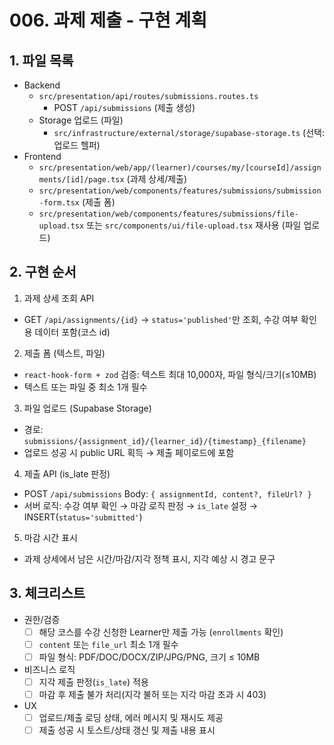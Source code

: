 # 006. 과제 제출 - 구현 계획

## 1. 파일 목록
- Backend
  - `src/presentation/api/routes/submissions.routes.ts`
    - POST `/api/submissions` (제출 생성)
  - Storage 업로드 (파일)
    - `src/infrastructure/external/storage/supabase-storage.ts` (선택: 업로드 헬퍼)
- Frontend
  - `src/presentation/web/app/(learner)/courses/my/[courseId]/assignments/[id]/page.tsx` (과제 상세/제출)
  - `src/presentation/web/components/features/submissions/submission-form.tsx` (제출 폼)
  - `src/presentation/web/components/features/submissions/file-upload.tsx` 또는 `src/components/ui/file-upload.tsx` 재사용 (파일 업로드)

## 2. 구현 순서
1) 과제 상세 조회 API
- GET `/api/assignments/{id}` → `status='published'`만 조회, 수강 여부 확인용 데이터 포함(코스 id)

2) 제출 폼 (텍스트, 파일)
- `react-hook-form + zod` 검증: 텍스트 최대 10,000자, 파일 형식/크기(≤10MB)
- 텍스트 또는 파일 중 최소 1개 필수

3) 파일 업로드 (Supabase Storage)
- 경로: `submissions/{assignment_id}/{learner_id}/{timestamp}_{filename}`
- 업로드 성공 시 public URL 획득 → 제출 페이로드에 포함

4) 제출 API (is_late 판정)
- POST `/api/submissions` Body: `{ assignmentId, content?, fileUrl? }`
- 서버 로직: 수강 여부 확인 → 마감 로직 판정 → `is_late` 설정 → INSERT(`status='submitted'`)

5) 마감 시간 표시
- 과제 상세에서 남은 시간/마감/지각 정책 표시, 지각 예상 시 경고 문구

## 3. 체크리스트
- 권한/검증
  - [ ] 해당 코스를 수강 신청한 Learner만 제출 가능 (`enrollments` 확인)
  - [ ] `content` 또는 `file_url` 최소 1개 필수
  - [ ] 파일 형식: PDF/DOC/DOCX/ZIP/JPG/PNG, 크기 ≤ 10MB
- 비즈니스 로직
  - [ ] 지각 제출 판정(`is_late`) 적용
  - [ ] 마감 후 제출 불가 처리(지각 불허 또는 지각 마감 초과 시 403)
- UX
  - [ ] 업로드/제출 로딩 상태, 에러 메시지 및 재시도 제공
  - [ ] 제출 성공 시 토스트/상태 갱신 및 제출 내용 표시
